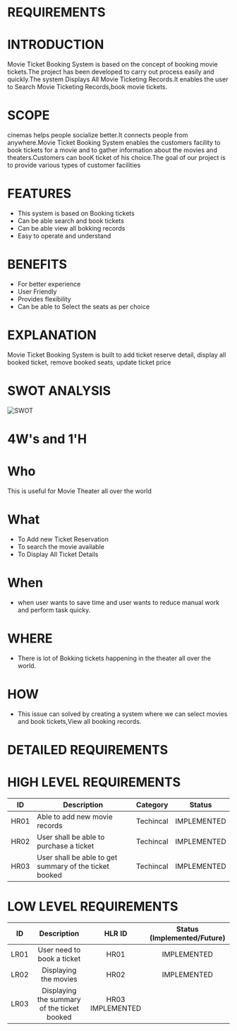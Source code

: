 # REQUIREMENTS
# INTRODUCTION
   Movie Ticket Booking System is based on the concept of booking movie tickets.The project has been developed to
 carry out process easily and quickly.The system Displays All Movie Ticketing Records.It enables the user to Search Movie Ticketing Records,book movie tickets.
# SCOPE
  cinemas helps people socialize better.It connects people from anywhere.Movie Ticket Booking System enables the customers facility to book tickets for a movie and to gather information about the movies and theaters.Customers can booK ticket of his choice.The goal of our project is to provide various types of customer facilities
# FEATURES
* This system is based on Booking tickets
* Can be able search and book tickets
* Can be able view all bokking records
* Easy to operate and understand

# BENEFITS
 * For better experience
 * User Friendly
 * Provides flexibility
 * Can be able to Select the seats as per choice
 # EXPLANATION
   Movie Ticket Booking System is built to add ticket reserve detail, display all booked ticket, remove booked seats, update ticket price
 # SWOT ANALYSIS
 ![SWOT](https://user-images.githubusercontent.com/98837668/153398368-f721088a-44a1-4f69-b9dd-9696831ccc56.png)
 # 4W's and 1'H
# Who
This is useful for Movie Theater all over the world
# What
* To Add new Ticket Reservation
* To search the movie available
* To Display All Ticket Details
# When
* when user wants to save time and user wants to reduce manual work and perform task quicky.
# WHERE
* There is lot of Bokking tickets happening in the theater all over the world.
# HOW
* This issue can solved by creating a system where we can select movies and book tickets,View all booking records.
# DETAILED REQUIREMENTS
# HIGH LEVEL REQUIREMENTS
| ID   |              Description                               | Category  |	   Status       |
|------|--------------------------------------------------------|-----------|-----------------|
| HR01 |	Able to add new movie records                 | Techincal |  IMPLEMENTED    |
| HR02 |	User shall be able to purchase a ticket                | Techincal |  IMPLEMENTED    | 
| HR03 |	User shall be able to get summary of the ticket booked |	Techincal |  IMPLEMENTED    |
# LOW LEVEL REQUIREMENTS

| ID     |    	Description |	HLR ID	                                                                          | Status (Implemented/Future) | 
| :---:  |          :---:          | :---: | :---: |
| LR01   |	User need to book a ticket                                           |	HR01 |	IMPLEMENTED   |                      
| LR02  | 	Displaying the movies                                                    	   |  HR02 |	IMPLEMENTED   |
| LR03 |	Displaying the summary of the ticket booked|	HR03	IMPLEMENTED|



